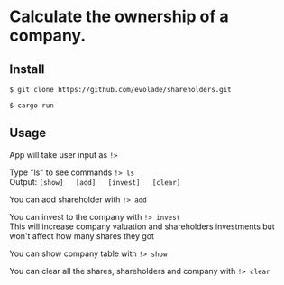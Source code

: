# Calculate the ownership of a company.

## Install
``$ git clone https://github.com/evolade/shareholders.git``  
  
``$ cargo run``

## Usage

App will take user input as ``!>``
  
Type "ls" to see commands ``!> ls``  
Output:
``[show]  
[add]  
[invest]  
[clear]  
``

You can add shareholder with ``!> add``



You can invest to the company with ``!> invest``  
This will increase company valuation and shareholders investments but won't affect how many shares they got  
  
You can show company table with ``!> show``
  
You can clear all the shares, shareholders and company with ``!> clear``  
